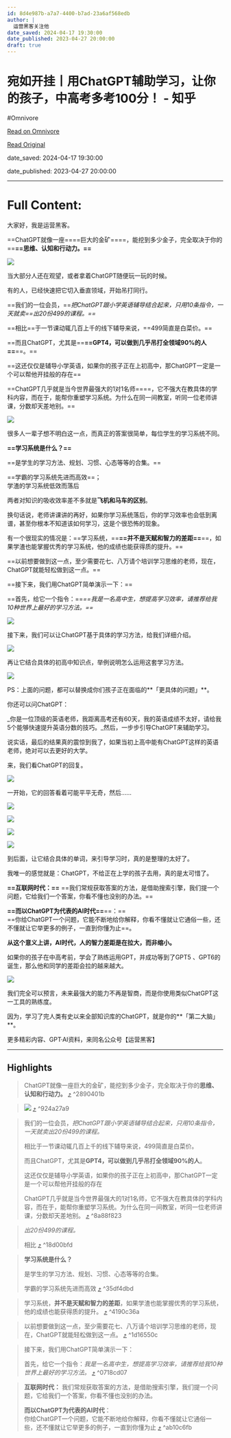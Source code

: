 ```yaml
---
id: 8d4e987b-a7a7-4400-b7ad-23a6af568edb
author: |
  运营黑客​关注他
date_saved: 2024-04-17 19:30:00
date_published: 2023-04-27 20:00:00
draft: true
---
```


# 宛如开挂丨用ChatGPT辅助学习，让你的孩子，中高考多考100分！ - 知乎
#Omnivore

[Read on Omnivore](https://omnivore.app/me/chat-gpt-100-18eee654f30)

[Read Original](https://zhuanlan.zhihu.com/p/625781244)

date_saved: 2024-04-17 19:30:00

date_published: 2023-04-27 20:00:00

--- 

# Full Content: 

大家好，我是运营黑客。

==ChatGPT就像一座====巨大的金矿====，能挖到多少金子，完全取决于你的==**==思维、认知和行动力。==**

![](https://proxy-prod.omnivore-image-cache.app/1080x810,sYjefJq2Gs9TSXbxEHSUg9jxQsH1dpIx4LhJkBsHp6a8/https://pic3.zhimg.com/v2-64967e9d7a760d25b7e277bc0c4bb776_b.jpg)

当大部分人还在观望，或者拿着ChatGPT随便玩一玩的时候。

有的人，已经快速把它切入垂直领域，开始吊打同行。

==我们的一位会员，==_把ChatGPT跟小学英语辅导结合起来，只用10条指令，一天就卖==出20份499的课程。==_

==相比==于一节课动辄几百上千的线下辅导来说，==499简直是白菜价。==

==而且ChatGPT，尤其是==**==GPT4，可以做到几乎吊打全领域90%的人==**==。==

==这还仅仅是辅导小学英语，如果你的孩子正在上初高中，那ChatGPT一定是一个可以帮他开挂般的存在==

==ChatGPT几乎就是当今世界最强大的1对1名师====，它不强大在教具体的学科内容，而在于，能帮你重塑学习系统。为什么在同一间教室，听同一位老师讲课，分数却天差地别。==

![](https://proxy-prod.omnivore-image-cache.app/940x628,sSV_Yg6GJKYjlIsM2w60L4wiUgMtlSNcsl_JvS1kuewc/https://pic4.zhimg.com/v2-06e9fdf4dbf6d5a1bfecc9deeacf54cf_b.jpg)

很多人一辈子想不明白这一点，而真正的答案很简单，每位学生的学习系统不同。

**==学习系统是什么？==**

==是学生的学习方法、规划、习惯、心态等等的合集。==

==学霸的学习系统先进而高效==；  
学渣的学习系统低效而落后

两者对知识的吸收效率差不多就是**飞机和马车的区别**。

换句话说，老师讲课讲的再好，如果你学习系统落后，你的学习效率也会低到离谱，甚至你根本不知道该如何学习，这是个很恐怖的现象。

有一个很现实的情况是：==学习系统，==**==并不是天赋和智力的差距==**==，如果学渣也能掌握优秀的学习系统，他的成绩也能获得质的提升。==

==以前想要做到这一点，至少需要花七、八万请个培训学习思维的老师，现在，ChatGPT就能轻松做到这一点。==

==接下来，我们用ChatGPT简单演示一下：==

==首先，给它一个指令：==_==我是一名高中生，想提高学习效率，请推荐给我10种世界上最好的学习方法。==_

![](https://proxy-prod.omnivore-image-cache.app/752x647,sJVM3tVBSj_Go-StggFTHuXnn2x5yZQMyeV-KO7RSHWc/https://pic1.zhimg.com/v2-527b0bb0c8bd4572550623c1fa9c12d8_b.jpg)

接下来，我们可以让ChatGPT基于具体的学习方法，给我们详细介绍。

![](https://proxy-prod.omnivore-image-cache.app/763x669,sHckiSFKKTGVLMBDcOQEpiAS9MvvfZ6JGYYMpsY9Nnzw/https://pic1.zhimg.com/v2-7fc3b42f67b311f316441248bb91a78c_b.jpg)

再让它结合具体的初高中知识点，举例说明怎么运用这套学习方法。

![](https://proxy-prod.omnivore-image-cache.app/786x680,sIqNdqkh0m5XFK_gJ9FBjLMMvn2KnS0J9BKWOJ92C9dE/https://pic3.zhimg.com/v2-65c31e4ca2dd1fc7c565e100ec9c95be_b.jpg)

PS：上面的问题，都可以替换成你们孩子正在面临的**「更具体的问题」**。

你还可以问ChatGPT：

_你是一位顶级的英语老师，我距离高考还有60天，我的英语成绩不太好，请给我5个能够快速提升英语分数的技巧。_然后，一步步引导ChatGPT来辅助学习。

说实话，最后的结果真的震惊到我了，如果当初上高中能有ChatGPT这样的英语老师，绝对可以去更好的大学。

来，我们看ChatGPT的回复。

![](https://proxy-prod.omnivore-image-cache.app/777x675,s7n1lrJVY9Up3obgterufEDFpDzg5XTN0Tv4-qyBtWyM/https://pic3.zhimg.com/v2-a0e8faf94f5c1656705588f95f1dc456_b.jpg)

一开始，它的回答看着可能平平无奇，然后……

![](https://proxy-prod.omnivore-image-cache.app/748x671,sKejIYMZGDaI5VPEpNw0jznU4L2u1tqX0EBOaaB-6ncA/https://pic4.zhimg.com/v2-a84bf4544691f54abb9e8af1bd772def_b.jpg)

![](https://proxy-prod.omnivore-image-cache.app/762x659,s0qufDHLsF0P6s9_5oQLU9mXjnlLS_u5d7HIhPgBZpn4/https://pic1.zhimg.com/v2-090d400a2df6a3e6bcdf862bd751cecc_b.jpg)

![](https://proxy-prod.omnivore-image-cache.app/746x571,s8qwBd0mR-dWGiUHQ9d-Md-z2S1EZDkDEbvu0LL38DOY/https://pic4.zhimg.com/v2-d8f918cce16c2fee0d214f624cd6a51b_b.jpg)

![](https://proxy-prod.omnivore-image-cache.app/724x478,sOoeIMVVXE7b5yFwSWBud8Bmvglgk8GjybOrw64XUUUE/https://pic4.zhimg.com/v2-a46a7088c6f28a1a7ad6cfda844aa117_b.jpg)

到后面，让它结合具体的单词，来引导学习时，真的是整理的太好了。

我唯一的感觉就是：ChatGPT，不给正在上学的孩子去用，真的是太可惜了。

**==互联网时代：==** 
==我们常规获取答案的方法，是借助搜索引擎，我们提一个问题，它给我们一个答案，你看不懂也没别的办法。==

**==而以ChatGPT为代表的AI时代==**==：==  
==你给ChatGPT一个问题，它能不断地给你解释，你看不懂就让它通俗一些，还不懂就让它举更多的例子，一直到你懂为止==。

**从这个意义上讲，AI时代，人的智力差距是在拉大，而非缩小。**

如果你的孩子在中高考前，学会了熟练运用GPT，并成功等到了GPT5 、GPT6的诞生，那么他和同学的差距会拉的越来越大。

![](https://proxy-prod.omnivore-image-cache.app/1080x675,s1PKxI4_GUxbk-OpfBw9cHcSJLzNNNl5RwQPPcQ-ow4Q/https://pic1.zhimg.com/v2-039bc28d83ef865d8e99bd6e37a7dd98_b.jpg)

我们完全可以预言，未来最强大的能力不再是智商，而是你使用类似ChatGPT这一工具的熟练度。

因为，学习了完人类有史以来全部知识库的ChatGPT，就是你的**「第二大脑」**。

更多精彩内容、GPT·AI资料，来同名公众号【运营黑客】

---

## Highlights

> ChatGPT就像一座巨大的金矿，能挖到多少金子，完全取决于你的**思维、认知和行动力。** [⤴️](https://omnivore.app/me/chat-gpt-100-18eee654f30#2890401b-225a-462c-8528-9a13015691a8)  ^2890401b

> ![](https://proxy-prod.omnivore-image-cache.app/1080x810,sYjefJq2Gs9TSXbxEHSUg9jxQsH1dpIx4LhJkBsHp6a8/https://pic3.zhimg.com/v2-64967e9d7a760d25b7e277bc0c4bb776_b.jpg) [⤴️](https://omnivore.app/me/chat-gpt-100-18eee654f30#924a27a9-4058-4a27-96c8-575b2e61ae1b)  ^924a27a9

> 我们的一位会员，_把ChatGPT跟小学英语辅导结合起来，只用10条指令，一天就卖出20份499的课程。_
> 
> 相比于一节课动辄几百上千的线下辅导来说，499简直是白菜价。
> 
> 而且ChatGPT，尤其是**GPT4，可以做到几乎吊打全领域90%的人**。
> 
> 这还仅仅是辅导小学英语，如果你的孩子正在上初高中，那ChatGPT一定是一个可以帮他开挂般的存在
> 
> ChatGPT几乎就是当今世界最强大的1对1名师，它不强大在教具体的学科内容，而在于，能帮你重塑学习系统。为什么在同一间教室，听同一位老师讲课，分数却天差地别。 [⤴️](https://omnivore.app/me/chat-gpt-100-18eee654f30#8a88f823-35e4-45c2-be31-ab181e273d18)  ^8a88f823

> _出20份499的课程。_
> 
> 相比 [⤴️](https://omnivore.app/me/chat-gpt-100-18eee654f30#18d00bfd-957c-47f4-a17d-426e4e05dc3c)  ^18d00bfd

> **学习系统是什么？**
> 
> 是学生的学习方法、规划、习惯、心态等等的合集。
> 
> 学霸的学习系统先进而高效 [⤴️](https://omnivore.app/me/chat-gpt-100-18eee654f30#35df4dbd-fcbd-4af7-98fa-29a4b535596e)  ^35df4dbd

> 学习系统，**并不是天赋和智力的差距**，如果学渣也能掌握优秀的学习系统，他的成绩也能获得质的提升。 [⤴️](https://omnivore.app/me/chat-gpt-100-18eee654f30#4190c36a-372a-4901-b299-7d97ac18ae10)  ^4190c36a

> 以前想要做到这一点，至少需要花七、八万请个培训学习思维的老师，现在，ChatGPT就能轻松做到这一点。 [⤴️](https://omnivore.app/me/chat-gpt-100-18eee654f30#1d16550c-5e6d-4939-9121-460c206c77a1)  ^1d16550c

> 接下来，我们用ChatGPT简单演示一下：
> 
> 首先，给它一个指令：_我是一名高中生，想提高学习效率，请推荐给我10种世界上最好的学习方法。_ [⤴️](https://omnivore.app/me/chat-gpt-100-18eee654f30#0718cd07-718b-45da-8e20-4c8341dc9fda)  ^0718cd07

> **互联网时代：** 
> 我们常规获取答案的方法，是借助搜索引擎，我们提一个问题，它给我们一个答案，你看不懂也没别的办法。
> 
> **而以ChatGPT为代表的AI时代**：  
> 你给ChatGPT一个问题，它能不断地给你解释，你看不懂就让它通俗一些，还不懂就让它举更多的例子，一直到你懂为止 [⤴️](https://omnivore.app/me/chat-gpt-100-18eee654f30#ab10c6fb-390d-41a3-b32b-2e7d17f79620)  ^ab10c6fb

